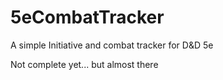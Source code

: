 # 5eCombatTracker
A simple Initiative and combat tracker for D&amp;D 5e

Not complete yet... but almost there
